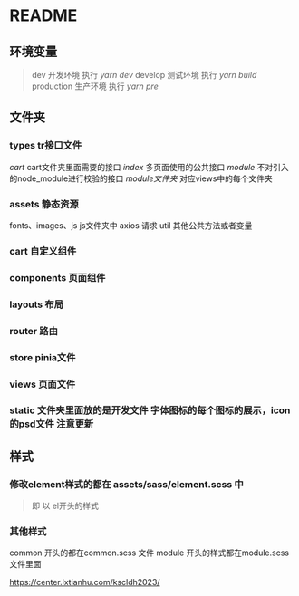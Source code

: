 # README

## 环境变量

> dev 开发环境  执行 *yarn dev*
> develop 测试环境 执行 *yarn build*
> production 生产环境 执行 *yarn pre*

## 文件夹
### types  tr接口文件
*cart*  cart文件夹里面需要的接口
*index*  多页面使用的公共接口
*module* 不对引入的node_module进行校验的接口
*module文件夹* 对应views中的每个文件夹

### assets 静态资源
fonts、images、js
js文件夹中 axios 请求  util 其他公共方法或者变量

### cart 自定义组件
### components 页面组件
### layouts 布局
### router 路由
### store pinia文件
### views 页面文件

### static 文件夹里面放的是开发文件 字体图标的每个图标的展示，icon的psd文件 注意更新


## 样式
### 修改element样式的都在 assets/sass/element.scss 中
> 即 以 el开头的样式

### 其他样式
common 开头的都在common.scss 文件
module 开头的样式都在module.scss 文件里面


https://center.lxtianhu.com/kscldh2023/
